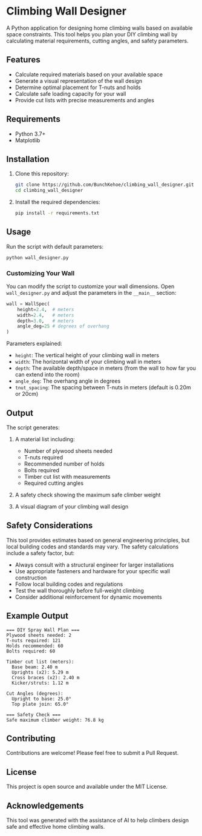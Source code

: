 # Climbing Wall Designer

A Python application for designing home climbing walls based on available space constraints. This tool helps you plan your DIY climbing wall by calculating material requirements, cutting angles, and safety parameters.

## Features

- Calculate required materials based on your available space
- Generate a visual representation of the wall design
- Determine optimal placement for T-nuts and holds
- Calculate safe loading capacity for your wall
- Provide cut lists with precise measurements and angles

## Requirements

- Python 3.7+
- Matplotlib

## Installation

1. Clone this repository:
   ```bash
   git clone https://github.com/BunchKehoe/climbing_wall_designer.git
   cd climbing_wall_designer
   ```

2. Install the required dependencies:
   ```bash
   pip install -r requirements.txt
   ```

## Usage

Run the script with default parameters:

```bash
python wall_designer.py
```

### Customizing Your Wall

You can modify the script to customize your wall dimensions. Open `wall_designer.py` and adjust the parameters in the `__main__` section:

```python
wall = WallSpec(
    height=2.4,  # meters
    width=2.4,   # meters
    depth=3.0,   # meters
    angle_deg=25 # degrees of overhang
)
```

Parameters explained:
- `height`: The vertical height of your climbing wall in meters
- `width`: The horizontal width of your climbing wall in meters
- `depth`: The available depth/space in meters (from the wall to how far you can extend into the room)
- `angle_deg`: The overhang angle in degrees
- `tnut_spacing`: The spacing between T-nuts in meters (default is 0.20m or 20cm)

## Output

The script generates:

1. A material list including:
   - Number of plywood sheets needed
   - T-nuts required
   - Recommended number of holds
   - Bolts required
   - Timber cut list with measurements
   - Required cutting angles

2. A safety check showing the maximum safe climber weight

3. A visual diagram of your climbing wall design

## Safety Considerations

This tool provides estimates based on general engineering principles, but local building codes and standards may vary. The safety calculations include a safety factor, but:

- Always consult with a structural engineer for larger installations
- Use appropriate fasteners and hardware for your specific wall construction
- Follow local building codes and regulations
- Test the wall thoroughly before full-weight climbing
- Consider additional reinforcement for dynamic movements

## Example Output

```
=== DIY Spray Wall Plan ===
Plywood sheets needed: 2
T-nuts required: 121
Holds recommended: 60
Bolts required: 60

Timber cut list (meters):
  Base beam: 2.40 m
  Uprights (x2): 5.29 m
  Cross braces (x2): 2.40 m
  Kicker/struts: 1.12 m

Cut Angles (degrees):
  Upright to base: 25.0°
  Top plate join: 65.0°

=== Safety Check ===
Safe maximum climber weight: 76.8 kg
```

## Contributing

Contributions are welcome! Please feel free to submit a Pull Request.

## License

This project is open source and available under the MIT License.

## Acknowledgements

This tool was generated with the assistance of AI to help climbers design safe and effective home climbing walls.
